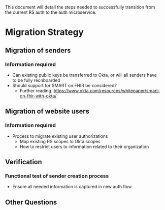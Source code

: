 This document will detail the steps needed to successfully transition from the current RS auth to the auth microservice.

# Migration Strategy #

## Migration of senders ##
### Information required ###
* Can existing public keys be transferred to Okta, or will all senders have to be fully reonboarded
* Should support for SMART on FHIR be considered?
  * Further reading: https://www.okta.com/resources/whitepaper/smart-on-fhir-with-okta/

## Migration of website users ##
### Information required ###
* Process to migrate existing user authorizations
  * Map existing RS scopes to Okta scopes
  * How to restrict users to information related to their organization

## Verification ##
### Functional test of sender creation process ###
* Ensure all needed information is captured in new auth flow

## Other Questions ##
